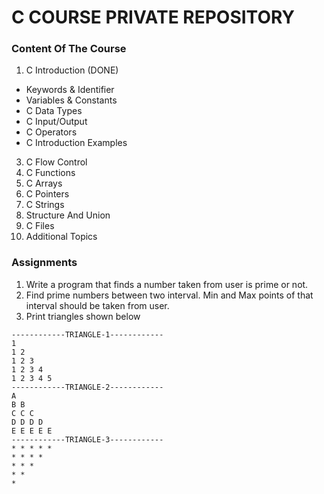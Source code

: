 # C COURSE PRIVATE REPOSITORY
### Content Of The Course
1. C Introduction (DONE)
- Keywords & Identifier
- Variables & Constants
- C Data Types
- C Input/Output
- C Operators
- C Introduction Examples
3. C Flow Control
4. C Functions
5. C Arrays
6. C Pointers
7. C Strings
8. Structure And Union
9. C Files
10. Additional Topics

### Assignments
1. Write a program that finds a number taken from user is prime or not.
2. Find prime numbers between two interval. Min and Max points of that interval should be taken from user.
3. Print triangles shown below
```
------------TRIANGLE-1------------
1
1 2
1 2 3
1 2 3 4
1 2 3 4 5
------------TRIANGLE-2------------
A
B B
C C C
D D D D
E E E E E
------------TRIANGLE-3------------
* * * * *
* * * *
* * * 
* *
*
```

